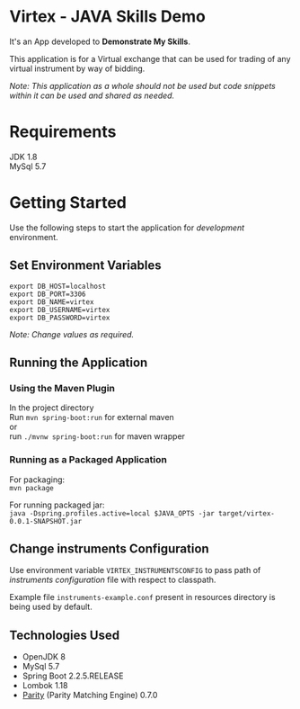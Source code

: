 Virtex - JAVA Skills Demo
===

It's an App developed to **Demonstrate My Skills**.  

This application is for a Virtual exchange that can be used for trading of any virtual instrument by way of bidding.  

*Note: This application as a whole should not be used but code snippets within it can be used and shared as needed.*  

# Requirements
JDK 1.8  
MySql 5.7  

# Getting Started
Use the following steps to start the application for *development* environment.

## Set Environment Variables
```
export DB_HOST=localhost  
export DB_PORT=3306
export DB_NAME=virtex
export DB_USERNAME=virtex
export DB_PASSWORD=virtex
```
*Note: Change values as required.*

## Running the Application

### Using the Maven Plugin
In the project directory  
Run `mvn spring-boot:run` for external maven  
or  
run `./mvnw spring-boot:run` for maven wrapper

### Running as a Packaged Application
For packaging:  
`mvn package`  

For running packaged jar:  
`java -Dspring.profiles.active=local $JAVA_OPTS -jar target/virtex-0.0.1-SNAPSHOT.jar`

## Change instruments Configuration
Use environment variable `VIRTEX_INSTRUMENTSCONFIG` to pass path of *instruments
configuration* file with respect to classpath.  

Example file `instruments-example.conf` present in resources directory is being
used by default.  

## Technologies Used

*   OpenJDK 8
*   MySql 5.7
*   Spring Boot 2.2.5.RELEASE
*   Lombok 1.18
*   [Parity](https://github.com/paritytrading/parity) (Parity Matching Engine) 0.7.0
